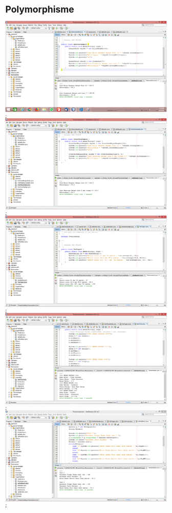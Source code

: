 # Polymorphisme
![alt text](https://github.com/lyrahrtn/Polymorphisme/blob/master/abstract.PNG);
![alt text](https://github.com/lyrahrtn/Polymorphisme/blob/master/interface.PNG);
![alt text](https://github.com/lyrahrtn/Polymorphisme/blob/master/overloading.PNG);
![alt text](https://github.com/lyrahrtn/Polymorphisme/blob/master/overriding.PNG);
![alt text](https://github.com/lyrahrtn/Polymorphisme/blob/master/ideal.PNG);
